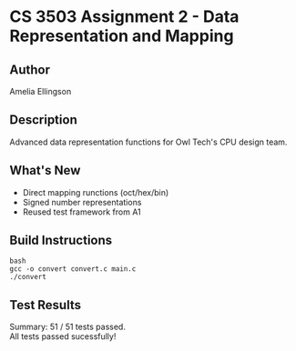 # CS 3503 Assignment 2 - Data Representation and Mapping

## Author
Amelia Ellingson

## Description


Advanced data representation functions for Owl Tech's CPU design team. 

## What's New

- Direct mapping runctions (oct/hex/bin)
- Signed number representations
- Reused test framework from A1


## Build Instructions

```
bash
gcc -o convert convert.c main.c 
./convert
```

## Test Results

Summary: 51 / 51 tests passed.   
All tests passed sucessfully! 

